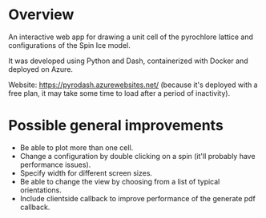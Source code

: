 # Overview

An interactive web app for drawing a unit cell of the pyrochlore lattice and configurations of the Spin Ice model. 

It was developed using Python and Dash, containerized with Docker and deployed on Azure.

Website: <https://pyrodash.azurewebsites.net/> (because it's deployed with a free plan, it may take some time to load after a period of inactivity).

# Possible general improvements

* Be able to plot more than one cell.
* Change a configuration by double clicking on a spin (it'll probably have performance issues).
* Specify width for different screen sizes.
* Be able to change the view by choosing from a list of typical orientations.
* Include clientside callback to improve performance of the generate pdf callback.

